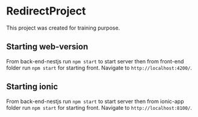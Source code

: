 # RedirectProject

This project was created for training purpose. 

## Starting web-version

From back-end-nestjs run `npm start` to start server then from front-end folder run `npm start` for starting front. Navigate to `http://localhost:4200/`.

## Starting ionic

From back-end-nestjs run `npm start` to start server then from ionic-app folder run `npm start` for starting front. Navigate to `http://localhost:8100/`.